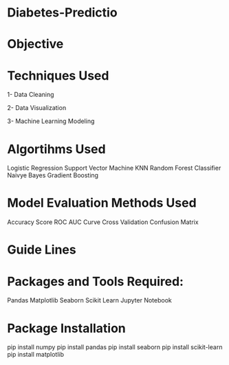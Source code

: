 # Diabetes-Predictio
# Objective
# Techniques Used
1- Data Cleaning

2- Data Visualization

3- Machine Learning Modeling

# Algortihms Used
Logistic Regression
Support Vector Machine
KNN
Random Forest Classifier
Naivye Bayes
Gradient Boosting
# Model Evaluation Methods Used
Accuracy Score
ROC AUC Curve
Cross Validation
Confusion Matrix
# Guide Lines
# Packages and Tools Required:
Pandas 
Matplotlib
Seaborn
Scikit Learn
Jupyter Notebook
# Package Installation
pip install numpy
pip install pandas
pip install seaborn
pip install scikit-learn
pip install matplotlib

